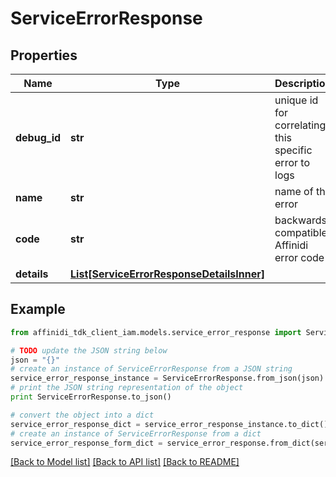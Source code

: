 # ServiceErrorResponse

## Properties

| Name         | Type                                                                              | Description                                           | Notes      |
| ------------ | --------------------------------------------------------------------------------- | ----------------------------------------------------- | ---------- |
| **debug_id** | **str**                                                                           | unique id for correlating this specific error to logs |
| **name**     | **str**                                                                           | name of the error                                     |
| **code**     | **str**                                                                           | backwards compatible Affinidi error code              |
| **details**  | [**List[ServiceErrorResponseDetailsInner]**](ServiceErrorResponseDetailsInner.md) |                                                       | [optional] |

## Example

```python
from affinidi_tdk_client_iam.models.service_error_response import ServiceErrorResponse

# TODO update the JSON string below
json = "{}"
# create an instance of ServiceErrorResponse from a JSON string
service_error_response_instance = ServiceErrorResponse.from_json(json)
# print the JSON string representation of the object
print ServiceErrorResponse.to_json()

# convert the object into a dict
service_error_response_dict = service_error_response_instance.to_dict()
# create an instance of ServiceErrorResponse from a dict
service_error_response_form_dict = service_error_response.from_dict(service_error_response_dict)
```

[[Back to Model list]](../README.md#documentation-for-models) [[Back to API list]](../README.md#documentation-for-api-endpoints) [[Back to README]](../README.md)
